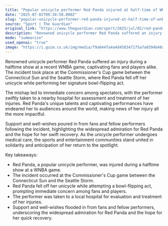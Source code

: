 ```yaml
---
title: "Popular unicycle performer Red Panda injured at half-time of WNBA game"
date: "2025-07-02T09:38:58.000Z"
slug: "popular-unicycle-performer-red-panda-injured-at-half-time-of-wnba-game"
source: "Sport | The Guardian"
original_link: "https://www.theguardian.com/sport/2025/jul/02/red-panda-halftime-injury-wnba-commissioners-cup"
description: "Renowned unicycle performer Red Panda suffered an injury during a halftime show at a recent WNBA game, captivating fans and players alike. The incident occurred at the Commissioner's Cup game between the Connecticut Sun and the Seattle Storm, where Red Panda fell off her unicycle while performing her signature bowl-flipping act. Despite the mishap, support and well-wishes poured in from fans and fellow performers, highlighting the widespread admiration for Red Panda and the hope for her swift recovery. As she undergoes medical care, the sports and entertainment communities stand united in solidarity and anticipation of her return to the spotlight."
mode: "summarize"
used_openai: "true"
image: "https://i.guim.co.uk/img/media/f9a044fa4a4d458347175a7a6594b48a9d7131a9/403_0_4033_3227/master/4033.jpg?width=1200&height=630&quality=85&auto=format&fit=crop&overlay-align=bottom%2Cleft&overlay-width=100p&overlay-base64=L2ltZy9zdGF0aWMvb3ZlcmxheXMvdGctZGVmYXVsdC5wbmc&enable=upscale&s=ecd7b6aa80d0290e03441fccc01a375e"
---
```


Renowned unicycle performer Red Panda suffered an injury during a halftime show at a recent WNBA game, captivating fans and players alike. The incident took place at the Commissioner's Cup game between the Connecticut Sun and the Seattle Storm, where Red Panda fell off her unicycle while performing her signature bowl-flipping act.

The mishap led to immediate concern among spectators, with the performer swiftly taken to a nearby hospital for assessment and treatment of her injuries. Red Panda's unique talents and captivating performances have endeared her to audiences around the world, making news of her injury all the more impactful.

Support and well-wishes poured in from fans and fellow performers following the incident, highlighting the widespread admiration for Red Panda and the hope for her swift recovery. As the unicycle performer undergoes medical care, the sports and entertainment communities stand united in solidarity and anticipation of her return to the spotlight.

Key takeaways:
- Red Panda, a popular unicycle performer, was injured during a halftime show at a WNBA game.
- The incident occurred at the Commissioner's Cup game between the Connecticut Sun and the Seattle Storm.
- Red Panda fell off her unicycle while attempting a bowl-flipping act, prompting immediate concern among fans and players.
- The performer was taken to a local hospital for evaluation and treatment of her injuries.
- Support and well-wishes flooded in from fans and fellow performers, underscoring the widespread admiration for Red Panda and the hope for her quick recovery.